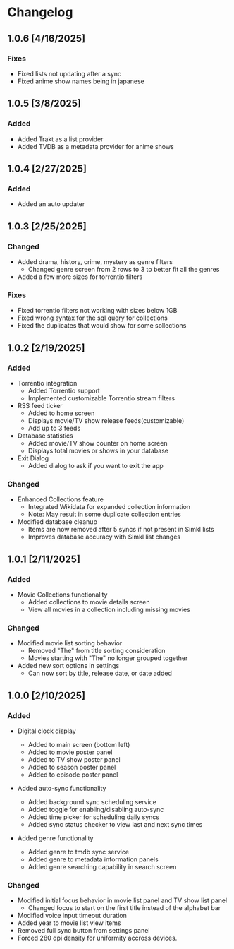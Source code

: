 # Changelog

## 1.0.6 [4/16/2025]

### Fixes
- Fixed lists not updating after a sync
- Fixed anime show names being in japanese

## 1.0.5 [3/8/2025]

### Added
- Added Trakt as a list provider
- Added TVDB as a metadata provider for anime shows

## 1.0.4 [2/27/2025]

### Added
- Added an auto updater

## 1.0.3 [2/25/2025]

### Changed
- Added drama, history, crime, mystery as genre filters
  - Changed genre screen from 2 rows to 3 to better fit all the genres
- Added a few more sizes for torrentio filters

### Fixes
- Fixed torrentio filters not working with sizes below 1GB
- Fixed wrong syntax for the sql query for collections
- Fixed the duplicates that would show for some sollections

## 1.0.2 [2/19/2025]

### Added
- Torrentio integration
  - Added Torrentio support
  - Implemented customizable Torrentio stream filters
- RSS feed ticker
  - Added to home screen
  - Displays movie/TV show release feeds(customizable)
  - Add up to 3 feeds
- Database statistics
  - Added movie/TV show counter on home screen
  - Displays total movies or shows in your database
- Exit Dialog
  - Added dialog to ask if you want to exit the app

### Changed
- Enhanced Collections feature
  - Integrated Wikidata for expanded collection information
  - Note: May result in some duplicate collection entries
- Modified database cleanup
  - Items are now removed after 5 syncs if not present in Simkl lists
  - Improves database accuracy with Simkl list changes

## 1.0.1 [2/11/2025]

### Added
- Movie Collections functionality
  - Added collections to movie details screen
  - View all movies in a collection including missing movies

### Changed
- Modified movie list sorting behavior
  - Removed "The" from title sorting consideration
  - Movies starting with "The" no longer grouped together
- Added new sort options in settings
  - Can now sort by title, release date, or date added

## 1.0.0 [2/10/2025]

### Added
- Digital clock display
  - Added to main screen (bottom left)
  - Added to movie poster panel
  - Added to TV show poster panel
  - Added to season poster panel
  - Added to episode poster panel

- Added auto-sync functionality
  - Added background sync scheduling service
  - Added toggle for enabling/disabling auto-sync
  - Added time picker for scheduling daily syncs
  - Added sync status checker to view last and next sync times

- Added genre functionality
  - Added genre to tmdb sync service
  - Added genre to metadata information panels
  - Added genre searching capability in search screen

### Changed
- Modified initial focus behavior in movie list panel and TV show list panel
  - Changed focus to start on the first title instead of the alphabet bar
- Modified voice input timeout duration
- Added year to movie list view items
- Removed full sync button from settings panel
- Forced 280 dpi density for uniformity accross devices.
